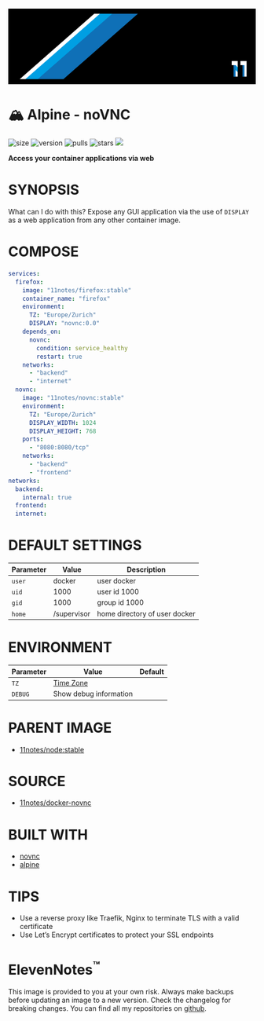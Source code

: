 ![Banner](https://github.com/11notes/defaults/blob/main/static/img/banner.png?raw=true)

# 🏔️ Alpine - noVNC
![size](https://img.shields.io/docker/image-size/11notes/novnc/stable?color=0eb305) ![version](https://img.shields.io/docker/v/11notes/novnc/stable?color=eb7a09) ![pulls](https://img.shields.io/docker/pulls/11notes/novnc?color=2b75d6) ![stars](https://img.shields.io/docker/stars/11notes/novnc?color=e6a50e) [<img src="https://img.shields.io/badge/github-11notes-blue?logo=github">](https://github.com/11notes)

**Access your container applications via web**

# SYNOPSIS
What can I do with this? Expose any GUI application via the use of ```DISPLAY``` as a web application from any other container image.

# COMPOSE
```yaml
services:
  firefox:
    image: "11notes/firefox:stable"
    container_name: "firefox"
    environment:
      TZ: "Europe/Zurich"
      DISPLAY: "novnc:0.0"
    depends_on:
      novnc:
        condition: service_healthy
        restart: true
    networks:
      - "backend"
      - "internet"
  novnc:  
    image: "11notes/novnc:stable"
    environment:
      TZ: "Europe/Zurich"
      DISPLAY_WIDTH: 1024
      DISPLAY_HEIGHT: 768
    ports:
      - "8080:8080/tcp"
    networks:
      - "backend"
      - "frontend"
networks:
  backend:
    internal: true
  frontend:
  internet:
```

# DEFAULT SETTINGS
| Parameter | Value | Description |
| --- | --- | --- |
| `user` | docker | user docker |
| `uid` | 1000 | user id 1000 |
| `gid` | 1000 | group id 1000 |
| `home` | /supervisor | home directory of user docker |

# ENVIRONMENT
| Parameter | Value | Default |
| --- | --- | --- |
| `TZ` | [Time Zone](https://en.wikipedia.org/wiki/List_of_tz_database_time_zones) | |
| `DEBUG` | Show debug information | |

# PARENT IMAGE
* [11notes/node:stable](https://hub.docker.com/r/11notes/node)

# SOURCE
* [11notes/docker-novnc](https://github.com/11notes/docker-novnc)

# BUILT WITH
* [novnc](https://novnc.com)
* [alpine](https://alpinelinux.org)

# TIPS
* Use a reverse proxy like Traefik, Nginx to terminate TLS with a valid certificate
* Use Let’s Encrypt certificates to protect your SSL endpoints

# ElevenNotes<sup>™️</sup>
This image is provided to you at your own risk. Always make backups before updating an image to a new version. Check the changelog for breaking changes. You can find all my repositories on [github](https://github.com/11notes).
    